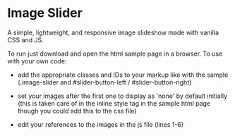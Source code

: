 # Image Slider
A simple, lightweight, and responsive image slideshow made with vanilla CSS and JS.

To run just download and open the html sample page in a browser. To use with your own code:

- add the appropriate classes and IDs to your markup like with the sample (.image-slider and #slider-button-left / #slider-button-right)

- set your images after the first one to display as 'none' by default initially (this is taken care of in the inline style tag in the sample html page though you could add this to the css file)

- edit your references to the images in the js file (lines 1-6)
